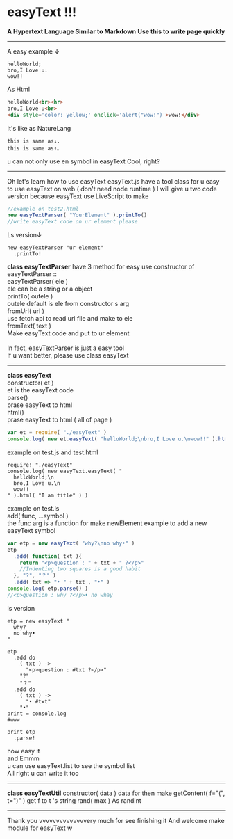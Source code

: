 # easyText !!!
**A Hypertext Language Similar to Markdown**
**Use this to write page quickly**
***
A easy example ↓
```
helloWorld;
bro,I Love u.
wow!!
```
As Html
```html
helloWorld<br><hr>
bro,I Love u<br>
<div style='color: yellow;' onclick='alert("wow!")'>wow!</div>
```
It's like as NatureLang
```
this is same as↓.
this is same as↑。
```
u can not only use en symbol in easyText
Cool, right?
***
Oh let's learn how to use easyText
easyText.js have a tool class for u easy to use easyText on web ( don't need node runtime )
I will give u two code version because easyText use LiveScript to make
```js
//example on test2.html
new easyTextParser( "YourElement" ).printTo()
//write easyText code on ur element please
```
Ls version↓
```ls
new easyTextParser "ur element"
  .printTo!
```
**class easyTextParser** have 3 method for easy use
constructor of easyTextParser ::<br>
easyTextParser( ele )<br>
ele can be a string or a object<br>
printTo( outele )<br>
outele default is ele from constructor s arg<br>
fromUrl( url )<br>
use fetch api to read url file and make to ele<br>
fromText( text )<br>
Make easyText code and put to ur element<br>
<br>
In fact, easyTextParser is just a easy tool<br>
If u want better, please use class easyText
***
**class easyText**<br>
constructor( et )<br>
et is the easyText code<br>
parse()<br>
prase easyText to html<br>
html()<br>
prase easyText to html ( all of page )<br>
```js
var et = require( "./easyText" )
console.log( new et.easyText( "helloWorld;\nbro,I Love u.\nwow!!" ).html( "I am title" ) )
```
example on test.js and test.html
```ls
require! "./easyText"
console.log( new easyText.easyText( "
  helloWorld;\n
  bro,I Love u.\n
  wow!!
" ).html( "I am title" ) )
```
example on test.ls<br>
add( func, ...symbol )<br>
the func arg is a function for make newElement
example to add a new easyText symbol
```js
var etp = new easyText( "why?\nno why•" )
etp
  .add( function( txt ){
    return "<p>question : " + txt + " ?</p>"
    //Indenting two squares is a good habit
  }, "?", "？" )
  .add( txt => "• " + txt , "•" )
console.log( etp.parse() )
//<p>question : why ?</p>• no whay
```
ls version
```ls
etp = new easyText "
  why?
  no why•
"

etp
  .add do
    ( txt ) ->
      "<p>question : #txt ?</p>"
    "?"
    "？"
  .add do
    ( txt ) ->
      "• #txt"
    "•"
print = console.log
#www

print etp
  .parse!
```
how easy it <br>
and Emmm<br>
u can use easyText.list to see the symbol list<br>
All right u can write it too<br>
***
**class easyTextUtil**
constructor( data )
data for then make
getContent( f="(", t=")" )
get f to t 's string
rand( max )
As randInt
***
Thank you vvvvvvvvvvvvvvery much for see finishing it
And welcome make module for easyText
w